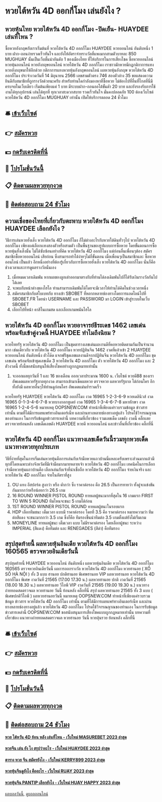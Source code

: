 # หวยไต้หวัน 4D ออกกี่โมง เล่นยังไง ?
## หวยหุ้นไทย หวยไต้หวัน 4D ออกกี่โมง -ปิดเย็น- HUAYDEE เล่นที่ไหน ?
ซื้อหวยอังกฤษกับเราเริ่มต้นที่ หวยไต้หวัน 4D ออกกี่โมง HUAYDEE หวยออนไลน์ อันดับหนึ่ง 1 บาท ฝาก-ถอนง่ายรวดเร็วทันใจ และยังให้อัตราจ่ายรางวัลที่แพงมากสามตัวบาทละ 850 MUGHUAY นั้นเป็นเว็บชั้นนำอันดับ 1 ของเมืองไทย ที่ให้บริการในการเสี่ยงโชค ซื้อหวยออนไลน์ หวยหุ้นออนไลน์ หวยอังกฤษออนไลน์ หวยไต้หวัน 4D ออกกี่โมง เราชาวมักหวยมีกฏกติกาการแทงหวยอังกฤษมาให้อีกด้วย
กติกาการแทงหวยหุ้นอังกฤษออนไลน์
ผลหวยหุ้นอังกฤษ หวยไต้หวัน 4D ออกกี่โมง ประจำงวดวันที่ 14 มิถุนายน 2566 เลขสามตัวตรง 746 สองตัวล่าง 35 ขอแสดงความยินดีกับสมาชิกที่ถูกรางวัลด้วยนะครับ สำหรับท่านใดกำลังมองหาที่ซื้อหวย ไม่ต้องไปที่อื่นที่ไกลที่นี่มีครบจบในเว็บเดียว เริ่มต้นเพียงแค่ 1 บาท มีระบบฝาก-ถอนออโต้ขั้นต่ำ 20 บาท และยังรองรับการใช้งานได้ทุกอุปกรณ์ เล่นได้ทุกที่ ทุกเวลาสะดวกสบาย รวดเร็วทันใจ มั่นคงปลอดภัย 100 ต้องเว็บไซต์ หวยไต้หวัน 4D ออกกี่โมง MUGHUAY เท่านั้น เปิดให้บริการตลอด 24 ชั่วโมง

## 🛎 [เข้าเว็บไซต์](https://bit.ly/3BG5bNw)
## 👉 [สมัครหวย](https://bit.ly/3BG5bNw)
## 💵 [กดรับเครดิตที่นี่](https://bit.ly/3C3mvgS)
## 👑 [โปรโมชั่นวันนี้](https://bit.ly/3C3mvgS)
## 📋 [ติดตามผลหวยทุกงวด](https://bit.ly/3C3mvgS)
## 📱 [ติดต่อสอบถาม 24 ชัวโมง](https://bit.ly/3C3mvgS)

## ความเชื่อของไทยที่เกี่ยวกับตะพาบ หวยไต้หวัน 4D ออกกี่โมง HUAYDEE เลือกยังไง ?
วิธีการเล่นหวยฮั่งเส็ง หวยไต้หวัน 4D ออกกี่โมง ก็ไม่ต่างอะไรกับหวยใต้ดินทั่วๆไป หวยไต้หวัน 4D ออกกี่โมง เพียงเเค่เลือกเเทงสองตัวหรือสามตัว เป็นพื้นฐานของรูปแบบการซื้อหวย โดยขั้นตอนการซื้อหวยหุ้นฮั่งเส็งนั้น ไม่ได้ซับซ้อนอย่างที่คิด หวยไต้หวัน 4D ออกกี่โมง แต่ก่อนอื่นเพื่อนๆต้อง สมัครสมาชิกซื้อหวยออนไลน์ เสียก่อน ซึ่งสามารถทำได้ง่ายๆไม่กี่ขั้นตอน เมื่อเพื่อนๆเป็นสมาชิกและ ซื้อหวยออนไลน์ เป็นแล้ว อีกหนึ่งอย่างที่ต้องรู้เกี่ยวกับการซื้อหวยฮั่งเส็ง หวยไต้หวัน 4D ออกกี่โมง นั่นก็คือช่วงเวลาและการดูผลรางวัลนั่นเอง
1. เมื่อหมดเวลาเดิมพัน หากผลของลูกเต๋าออกมาตรงกับที่ท่านได้ลงเดิมพันไปก็ได้รับเงินรางวัลกันไปได้เลย
2. จะพบกับหน้าต่างของไฮโล ท่านสามารถเดิมพันได้โดยจะมีเวลาให้ท่านได้คิดในช่วงเวลาหนึ่ง
3. สมัครสมาชิกกับสโบเบทกับ ทางเข้า SBOBET ที่หลากหลายช่องทางโดยการแอดไลน์ไปที่ SBOBET.FR โดยนำ USERNAME และ PASSWORD มา LOGIN เข้าสู่ระบบในเว็บ SBOBET
4. เลือกไปที่หน้า คาสิโนเกมสด และเลือกเกมพนันไฮโล

## หวยไต้หวัน 4D ออกกี่โมง หวยอาจารย์ธีระเดช 1462 เลขเด่นพร้อมจับเข้าคู่งวดนี้ HUAYDEE ทำไมถึงนิยม ?
หวยไทยรัฐ หวยไต้หวัน 4D ออกกี่โมง เป็นชุดตารางเลขเด่นผลงานดีที่คอหวยติดตามกันเป็นจำนวนมาก เช่นเดียวกับ หวยไต้หวัน 4D ออกกี่โมง หวยปฏิทินจีน 1462 งวดที่แล้วเข้า 2 HUAYDEE หวยออนไลน์ อันดับหนึ่ง ตัวโต๊ด แจกฟรีชุดเลขผลงานดีจากปฏิทินจีน หวยไต้หวัน 4D ออกกี่โมง ชุดเลขเด่น พร้อมจับเข้าชุดเลขเด็ด 3 หวยไต้หวัน 4D ออกกี่โมง ตัว หวยไต้หวัน 4D ออกกี่โมง และ 2 ตัวงวดนี้ ทั้งนี้ขอสนับสนุนให้เสี่ยงโชคอย่างถูกกฎหมายเท่านั้น
1. จะออกผลทุกวันที่ 1 และ 16 ของเดือน ออกเวลาประมาณ 1600 น. เว็บไซต์ หวยดี88 ของเรา อัพเดตผลหวยรัฐบาลทุกงวด สามารถเข้ามาเช็คผลหวย ตรวจหวย ผลหวยรัฐบาล ได้ก่อนใคร อีกทั้งยังมี ผลหวยอื่นๆให้ท่านดูก่อนใคร อัพเดตแม่นย่ำรวดเร็ว

หวยไทยรัฐ HUAYDEE หวยไต้หวัน 4D ออกกี่โมง งวด 16965 1-2-3-6-9
หวยเดลินิวส์ งวด 16965 0-1-3-4-6-7-8
หวยบางกอกทูเดย์ งวด 16965 1-3-4-6-7-8
มหาทักษา งวด 16965 1-2-4-5-6
หมายเหตุ OOPSNEW.COM ทำหน้าที่เพียงแค่รวบรวมข้อมูล ข่าวสาร เท่านั้น ตามที่ได้มีการเผยแพร่ทางอินเตอร์เน็ท และผ่านทางหลายช่องทางอยู่แล้ว โปรดใช้วิจารณญาณของท่านเอง ในการรับข้อมูลข่าวสารเหล่านี้
บทความที่เกี่ยวข้อง
รวมเลขเด็ด เลขดัง งวดนี้ คลิ๊กเลย
ตรวจหวยย้อนหลัง เลขเด็ดเลขดัง HUAYDEE หวยดี หวยออนไลน์ และข่าวอื่นที่เกี่ยวข้อง คลิ๊กที่นี่

## หวยไต้หวัน 4D ออกกี่โมง แนวทางเลขเด็ดวันนี้รวมทุกหวยเด็ด แนวทางหวยทุกประเภท
วิธีที่ง่ายที่สุดในการเริ่มเล่นหวยหุ้นคือการเล่นกับเจ้ามือหวยแถวบ้านนี่แหละครับเพราะส่วนมากแล้วมีทุกที่โดยเฉพาะต่างจังหวัดที่มีเจ้ามือมากมายหลายเจ้า หวยไต้หวัน 4D ออกกี่โมง เทคนิคในการเลือกเจ้ามือหวยหุ้นแถวบ้านคือ เลือกเล่นกับเจ้าที่น่าเชื่อถือ หวยไต้หวัน 4D ออกกี่โมง จ่ายเงินจริง และ หวยไต้หวัน 4D ออกกี่โมง จ่ายในอัตราที่สูง
1. OU แทง อีสปอร์ต สูงกว่า หรือ ต่ำกว่า ซึ่ง ราคาต่อรอง คือ 26.5 เป็นการทายว่า ทั้งคู่จะแข่งขันกันมากกว่าหรือน้อยกว่า 26.5 เกม
2. 16 ROUND WINNER PISTOL ROUND ทายผลผู้ชนะมากที่สุดใน 16 เกมแรก FIRST TO WIN 5 ROUND ทีมไหนจะชนะ 5 เกมได้ก่อน
3. 1ST ROUND WINNER PISTOL ROUND ทายผลผู้ชนะในรอบแรก
4. HDP เลือกทีมชนะ เต็มเวลา แบบมี ราคาต่อรอง โดยที่ 3.5 คือ ราคาต่อรอง หมายความว่า ทีมต่อสีแดง จะชนะมากกว่า 3.5 เกม ซึ่งก็คือ ทีมรองขึ้นนำทีมต่อ 3.5 เกมตั้งแต่ยังไม่เริ่มเกม
5. MONEYLINE ทายผลผู้ชนะ เต็มเวลา แบบ ไม่มีราคาต่อรอง โดยเลือกผู้ชนะ ระหว่าง IMPERIAL (สีแดง) คือทีมต่อ และ RENEGADES (สีดำ) คือทีมรอง

## สรุปสุดท้ายนี้ ผลหวยหุ้นอินเดีย หวยไต้หวัน 4D ออกกี่โมง 160565 ตรวจหวยอินเดียวันนี้
สรุปสุดท้ายนี้ HUAYDEE หวยออนไลน์ อันดับหนึ่ง ผลหวยหุ้นอินเดีย หวยไต้หวัน 4D ออกกี่โมง 160565 ตรวจหวยอินเดียวันนี้ ผลการออกรางวัล หวยไต้หวัน 4D ออกกี่โมง หวยฮานอย ( XỔ SỐ HÀ NỘI ) ทั้ง 3 แบบ ฮานอย ปกติฮานอย พิเศษฮานอย VIP
ผลหวยฮานอย หวยไต้หวัน 4D ออกกี่โมง พิเศษ งวดวันที่ 21565 (17.00 17.30 น.)
ผลหวยฮานอย ปกติ งวดวันที่ 21565 (18.00 18.30 น.)
ผลหวยฮานอย วีไอพี VIP งวดวันที่ 21565 (19.00 19.30 น.)
 แนวทางถ่ายทอดสดตรวจผล หวยฮานอย วันนี้ ย้อนหลัง คลิ๊กที่นี่ 
สรุป ผลหวยฮานอย 21565 ทั้ง 3 แบบ ( พิเศษปกติวีไอพี ) ผลหวยฮานอยวันนี้
หมายเหตุ OOPSNEW.COM ทำหน้าที่เพียงแค่รวบรวมข้อมูล ข่าวสาร หวยไต้หวัน 4D ออกกี่โมง เท่านั้น ตามที่ได้มีการเผยแพร่ทางอินเตอร์เน็ท และผ่านทางหลายช่องทางอยู่แล้ว หวยไต้หวัน 4D ออกกี่โมง โปรดใช้วิจารณญาณของท่านเอง ในการรับข้อมูลข่าวสารเหล่านี้ OOPSNEW.COM ขอสนับสนุนการเสี่ยงโชคแบบถูกกฎหมายเท่านั้น
บทความที่เกี่ยวข้อง
แนวทางถ่ายทอดสดตรวจผล หวยฮานอย วันนี้ หวยลุ้นรวย ย้อนหลัง คลิ๊กที่นี่

## 🛎 [เข้าเว็บไซต์](https://bit.ly/3BG5bNw)
## 👉 [สมัครหวย](https://bit.ly/3BG5bNw)
## 💵 [กดรับเครดิตที่นี่](https://bit.ly/3C3mvgS)
## 👑 [โปรโมชั่นวันนี้](https://bit.ly/3C3mvgS)
## 📋 [ติดตามผลหวยทุกงวด](https://bit.ly/3C3mvgS)
## 📱 [ติดต่อสอบถาม 24 ชัวโมง](https://bit.ly/3C3mvgS)

#### [หวย ไต้หวัน 4D ย้อน หลัง เล่นที่ไหน - เว็บใหม่ MASUREBET 2023 ล่าสุด](https://atom.io/themes/หวย%20ไต้หวัน%204d%20ย้อน%20หลัง%20เล่นที่ไหน%20-%20เว็บใหม่%20masurebet%202023%20ล่าสุด)
#### [หวยจีน เล่น ยัง ไง สรุปว่าอะไร - เว็บใหม่ HUAYDEE 2023 ล่าสุด](https://atom.io/themes/หวยจีน%20เล่น%20ยัง%20ไง%20สรุปว่าอะไร%20-%20เว็บใหม่%20huaydee%202023%20ล่าสุด)
#### [ตาราง หวย จีน สมัครยังไง - เว็บใหม่ KERRY899 2023 ล่าสุด](https://atom.io/themes/ตาราง%20หวย%20จีน%20สมัครยังไง%20-%20เว็บใหม่%20kerry899%202023%20ล่าสุด)
#### [หวยหุ้นจีนดูยังไง คืออะไร - เว็บใหม่ RUAY 2023 ล่าสุด](https://atom.io/themes/หวยหุ้นจีนดูยังไง%20คืออะไร%20-%20เว็บใหม่%20ruay%202023%20ล่าสุด)
#### [หวยหุ้นจีน PANTIP เลือกยังไง - เว็บใหม่ HUAY HAPPY 2023 ล่าสุด](https://atom.io/themes/หวยหุ้นจีน%20pantip%20เลือกยังไง%20-%20เว็บใหม่%20huay%20happy%202023%20ล่าสุด)

[ผลบอลวันนี้](https://siamsport.tv "ผลบอลวันนี้"), [ดูบอลออนไลน์](https://siamsport.tv/ดูบอลสด "ดูบอลออนไลน์")